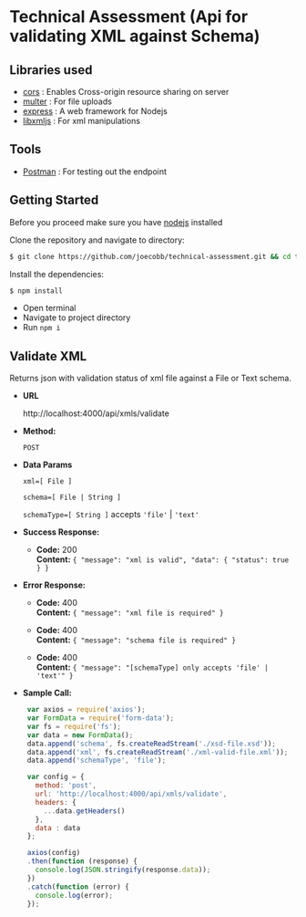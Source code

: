 # Technical Assessment (Api for validating XML against Schema)

## Libraries used
- [cors](https://www.npmjs.com/package/cors) : Enables Cross-origin resource sharing on server
- [multer](https://www.npmjs.com/package/multer) : For file uploads
- [express](https://www.npmjs.com/package/express) : A web framework for Nodejs
- [libxmljs](https://github.com/libxmljs/libxmljs/wiki) : For xml manipulations

## Tools
- [Postman](https://www.postman.com/) : For testing out the endpoint


## Getting Started


 Before you proceed make sure you have [nodejs](https://nodejs.org/en/) installed
 
 
Clone the repository and navigate to directory:

```bash
$ git clone https://github.com/joecobb/technical-assessment.git && cd technical-assessment
```

Install the dependencies:

```bash
$ npm install
```
- Open terminal
- Navigate to project directory
- Run `npm i`

## Validate XML

  Returns json with validation status of xml file against a File or Text schema.

* **URL**

  http://localhost:4000/api/xmls/validate

* **Method:**

  `POST`

* **Data Params**

  `xml=[ File ]`
  
  `schema=[ File | String ]`

  `schemaType=[ String ]`  accepts `'file'` | `'text'`

* **Success Response:**

  * **Code:** 200 <br />
    **Content:** `{
    "message": "xml is valid",
    "data": {
        "status": true
    }
}`
 
* **Error Response:**

  * **Code:** 400 <br />
    **Content:** `{
    "message": "xml file is required"
}`


  * **Code:** 400 <br />
    **Content:** `{
    "message": "schema file is required"
}`


  * **Code:** 400 <br />
    **Content:** `{
    "message": "[schemaType] only accepts 'file' | 'text'"
}`


 
* **Sample Call:**

  ```javascript
   var axios = require('axios');
   var FormData = require('form-data');
   var fs = require('fs');
   var data = new FormData();
   data.append('schema', fs.createReadStream('./xsd-file.xsd'));
   data.append('xml', fs.createReadStream('./xml-valid-file.xml'));
   data.append('schemaType', 'file');

   var config = {
     method: 'post',
     url: 'http://localhost:4000/api/xmls/validate',
     headers: { 
       ...data.getHeaders()
     },
     data : data
   };

   axios(config)
   .then(function (response) {
     console.log(JSON.stringify(response.data));
   })
   .catch(function (error) {
     console.log(error);
   });
  ```
  
